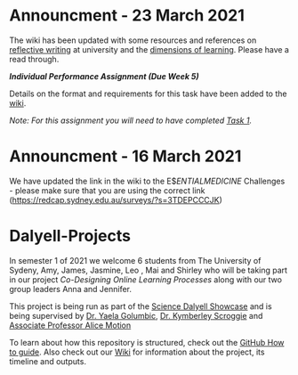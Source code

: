 # Announcment - 23 March 2021

The wiki has been updated with some resources and references on [reflective writing](https://github.com/TheBreakingGoodProject/Dalyell-Projects/wiki/Reflective-writing) at university and the [dimensions of learning](https://github.com/TheBreakingGoodProject/Dalyell-Projects/wiki/Learning-dimensions). Please have a read through.

**_Individual Performance Assignment (Due Week 5)_**

Details on the format and requirements for this task have been added to the [wiki](https://github.com/TheBreakingGoodProject/Dalyell-Projects/wiki/Individual-performance-assignment-(week-5-)). 

_Note: For this assignment you will need to have completed [Task 1](https://github.com/TheBreakingGoodProject/Dalyell-Projects/wiki/Tasks)._

# Announcment - 16 March 2021

We have updated the link in the wiki to the E$$ENTIAL MEDICINE$ Challenges - please make sure that you are using the correct link (https://redcap.sydney.edu.au/surveys/?s=3TDEPCCCJK)

# Dalyell-Projects

In semester 1 of 2021 we welcome 6 students from The University of Sydeny, Amy, James, Jasmine, Leo , Mai and Shirley who will be taking part in our project *Co-Designing Online Learning Processes* along with our two group leaders Anna and Jennifer.

This project is being run as part of the [Science Dalyell Showcase](https://www.sydney.edu.au/units/SCDL1991) and is being supervised by [Dr. Yaela Golumbic](https://github.com/yaelago), [Dr. Kymberley Scroggie](https://github.com/kym834) and [Associate Professor Alice Motion](https://github.com/alintheopen)

To learn about how this repository is structured, check out the [GitHub How to guide](https://github.com/TheBreakingGoodProject/GitHub-How-To-Guide). Also check out our [Wiki](https://github.com/TheBreakingGoodProject/Dalyell-Projects/wiki) for information about the project, its timeline and outputs.
